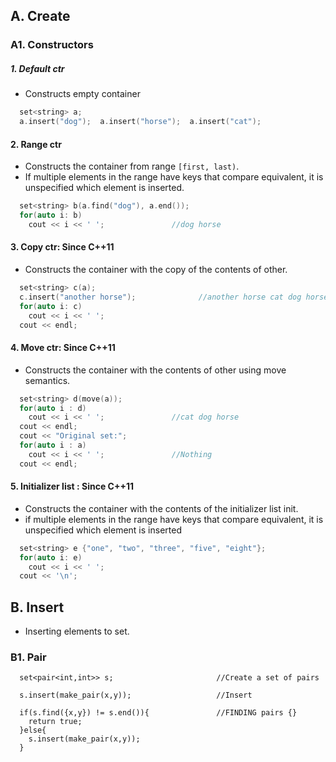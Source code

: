 ## A. Create
### A1. Constructors
##### 1. Default ctr
  - Constructs empty container
```c
  set<string> a;
  a.insert("dog");  a.insert("horse");  a.insert("cat");
```

#### 2. Range ctr
  - Constructs the container from range `[first, last)`. 
  - If multiple elements in the range have keys that compare equivalent, it is unspecified which element is inserted.
```c
  set<string> b(a.find("dog"), a.end());
  for(auto i: b)
    cout << i << ' ';               //dog horse
```

#### 3. Copy ctr: Since C++11
  - Constructs the container with the copy of the contents of other.
```c
  set<string> c(a);
  c.insert("another horse");              //another horse cat dog horse
  for(auto i: c)
    cout << i << ' ';
  cout << endl;
```

#### 4. Move ctr: Since C++11
  - Constructs the container with the contents of other using move semantics.
```c
  set<string> d(move(a));
  for(auto i : d)
    cout << i << ' ';               //cat dog horse
  cout << endl;
  cout << "Original set:";
  for(auto i : a)
    cout << i << ' ';               //Nothing
  cout << endl;
```

#### 5. Initializer list : Since C++11
  - Constructs the container with the contents of the initializer list init. 
  - if multiple elements in the range have keys that compare equivalent, it is unspecified which element is inserted
```c
  set<string> e {"one", "two", "three", "five", "eight"};
  for(auto i: e)
    cout << i << ' ';
  cout << '\n';
```                                         

## B. Insert
  - Inserting elements to set.
### B1. Pair
```
  set<pair<int,int>> s;                       //Create a set of pairs
  
  s.insert(make_pair(x,y));                   //Insert
  
  if(s.find({x,y}) != s.end()){               //FINDING pairs {}
    return true;
  }else{
    s.insert(make_pair(x,y));
  }  
```
